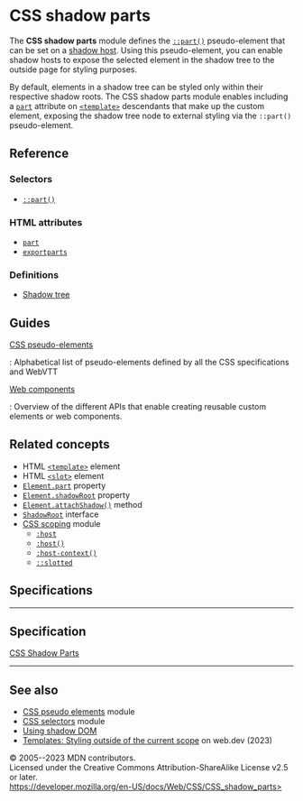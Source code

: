 CSS shadow parts
================

The **CSS shadow parts** module defines the [`::part()`](::part)
pseudo-element that can be set on a [shadow
host](https://developer.mozilla.org/en-US/docs/Glossary/Shadow_tree).
Using this pseudo-element, you can enable shadow hosts to expose the
selected element in the shadow tree to the outside page for styling
purposes.

By default, elements in a shadow tree can be styled only within their
respective shadow roots. The CSS shadow parts module enables including a
[`part`](https://developer.mozilla.org/en-US/docs/Web/HTML/Global_attributes#part)
attribute on
[`<template>`](https://developer.mozilla.org/en-US/docs/Web/HTML/Element/template)
descendants that make up the custom element, exposing the shadow tree
node to external styling via the `::part()` pseudo-element.

Reference
---------

### Selectors

- [`::part()`](::part)

### HTML attributes

- [`part`](https://developer.mozilla.org/en-US/docs/Web/HTML/Global_attributes#part)
- [`exportparts`](https://developer.mozilla.org/en-US/docs/Web/HTML/Global_attributes#exportparts)

### Definitions

- [Shadow
    tree](https://developer.mozilla.org/en-US/docs/Glossary/Shadow_tree)

Guides
------

[CSS pseudo-elements](pseudo-elements.md)

:   Alphabetical list of pseudo-elements defined by all the CSS
    specifications and WebVTT

[Web components](https://developer.mozilla.org/en-US/docs/Web/API/Web_components)

:   Overview of the different APIs that enable creating reusable custom
    elements or web components.

Related concepts
----------------

- HTML
    [`<template>`](https://developer.mozilla.org/en-US/docs/Web/HTML/Element/template)
    element
- HTML
    [`<slot>`](https://developer.mozilla.org/en-US/docs/Web/HTML/Element/slot)
    element
- [`Element.part`](https://developer.mozilla.org/en-US/docs/Web/API/Element/part)
    property
- [`Element.shadowRoot`](https://developer.mozilla.org/en-US/docs/Web/API/Element/shadowRoot)
    property
- [`Element.attachShadow()`](https://developer.mozilla.org/en-US/docs/Web/API/Element/attachShadow)
    method
- [`ShadowRoot`](https://developer.mozilla.org/en-US/docs/Web/API/ShadowRoot)
    interface
- [CSS scoping](css_scoping.md) module
  - [`:host`](:host)
  - [`:host()`](:host_function)
  - [`:host-context()`](:host-context)
  - [`::slotted`](::slotted)

Specifications
--------------

  -----------------------------------------------------------------------

Specification
  -----------------------------------------------------------------------

  [CSS Shadow Parts\
  ](https://drafts.csswg.org/css-shadow-parts/)

  -----------------------------------------------------------------------

See also
--------

- [CSS pseudo elements](css_pseudo-elements.md) module
- [CSS selectors](css_selectors.md) module
- [Using shadow
    DOM](https://developer.mozilla.org/en-US/docs/Web/API/Web_components/Using_shadow_DOM)
- [Templates: Styling outside of the current
    scope](https://web.dev/learn/html/template/#styling-outside-of-the-current-scope)
    on web.dev (2023)

© 2005--2023 MDN contributors.\
Licensed under the Creative Commons Attribution-ShareAlike License v2.5
or later.\
https://developer.mozilla.org/en-US/docs/Web/CSS/CSS_shadow_parts>
